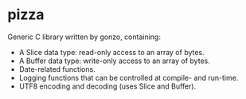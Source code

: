 # pizza
Generic C library written by gonzo, containing:

* A Slice data type: read-only access to an array of bytes.
* A Buffer data type: write-only access to an array of bytes.
* Date-related functions.
* Logging functions that can be controlled at compile- and run-time.
* UTF8 encoding and decoding (uses Slice and Buffer).
